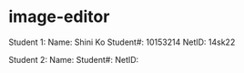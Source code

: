 # image-editor
Student 1:
Name: Shini Ko
Student#: 10153214
NetID: 14sk22

Student 2:
Name:
Student#:
NetID: